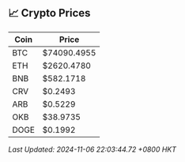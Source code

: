 ## 📈 Crypto Prices

| Coin | Price |
| ---- | ----- |
| BTC | $74090.4955 |
| ETH | $2620.4780 |
| BNB | $582.1718 |
| CRV | $0.2493 |
| ARB | $0.5229 |
| OKB | $38.9735 |
| DOGE | $0.1992 |

_Last Updated: 2024-11-06 22:03:44.72 +0800 HKT_